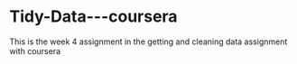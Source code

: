 # Tidy-Data---coursera
This is the week 4 assignment in the getting and cleaning data assignment with coursera
